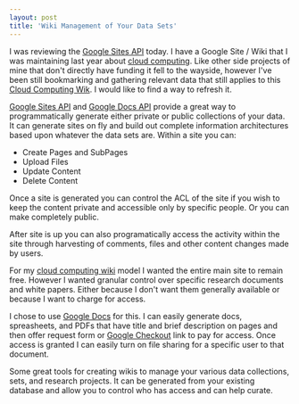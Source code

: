 ```yaml
---
layout: post
title: 'Wiki Management of Your Data Sets'
---
```

I was reviewing the <a href="http://code.google.com/apis/sites/docs/1.0/developers_guide_protocol.html#CreatingContent">Google Sites API</a> today. I have a Google Site / Wiki that I was maintaining last year about <a href="http://sites.google.com/a/kinlane.com/cloud-computing/Home">cloud computing</a>. Like other side projects of mine that don't directly have funding it fell to the wayside, however I've been still bookmarking and gathering relevant data that still applies to this <a href="http://sites.google.com/a/kinlane.com/cloud-computing/Home">Cloud Computing Wik</a>. I would like to find a way to refresh it.<p></p>
<a href="http://code.google.com/apis/sites/docs/1.0/developers_guide_protocol.html#CreatingContent">Google  Sites API</a> and <a href="http://code.google.com/apis/documents/overview.html">Google Docs API</a> provide a great way to programmatically generate either private or public collections of your data. It can generate sites on fly and build out complete information architectures based upon whatever the data sets are. Within a site you can:
<ul class="mainlist">
	<li>Create Pages and SubPages</li>
	<li>Upload Files</li>
	<li>Update Content</li>
	<li>Delete Content</li>
</ul>
Once a site is generated you can control the ACL of the site if you wish to keep the content private and accessible only by specific people. Or you can make completely public.<p></p>
After site is up you can also programatically access the activity within the site through harvesting of comments, files and other content changes made by users.<p></p>
For my <a href="http://sites.google.com/a/kinlane.com/cloud-computing/Home">cloud computing wiki</a> model I wanted the entire main site to remain free. However I wanted granular control over specific research documents and white papers. Either because I don't want them generally available or because I want to charge for access.<p></p>
I chose to use <a href="http://docs.google.com">Google Docs</a> for this. I can easily generate docs, spreasheets, and PDFs that have title and brief description on pages and then offer request form or <a href="https://checkout.google.com">Google Checkout</a> link to pay for access. Once access is granted I can easily turn on file sharing for a specific user to that document.<p></p>
Some great tools for creating wikis to manage your various data collections, sets, and research projects. It can be generated from your existing database and allow you to control who has access and can help curate.